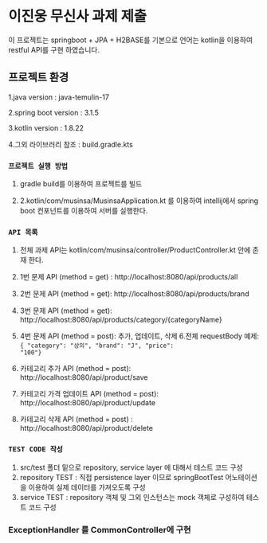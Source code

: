 # 이진웅 무신사 과제 제출

이 프로젝트는 springboot + JPA + H2BASE를 기본으로 언어는 kotlin을 이용하여 restful API를 구현 하였습니다. 

## 프로젝트 환경 
 1.java version : java-temulin-17 

 2.spring boot version : 3.1.5

 3.kotlin version : 1.8.22
 
 4.그외 라이브러리 참조 : build.gradle.kts

### `프로젝트 실행 방법`

1. gradle build를 이용하여 프로젝트를 빌드

2. 2.kotlin/com/musinsa/MusinsaApplication.kt 를 이용하여 intellij에서 spring boot 컨포넌트를 이용하여 서버를 실행한다.


### `API 목록`

1. 전체 과제 API는  kotlin/com/musinsa/controller/ProductController.kt 안에 존재 한다.
2. 1번 문제 API (method = get) : http://localhost:8080/api/products/all
3. 2번 문제 API (method = get): http://localhost:8080/api/products/brand
4. 3번 문제 API (method = get): http://localhost:8080/api/products/category/{categoryName}
5. 4번 문제 API (method = post): 추가, 업데이트, 삭제
6.전체 requestBody 예제: <code> {
      "category": "상의",
      "brand": "J",
      "price": "100"}</code>
   
7. 카테고리 추가 API (method = post): http://localhost:8080/api/product/save 
     
8. 카테고리 가격 업데이트 API (method = post): http://localhost:8080/api/product/update

9. 카테고리 삭제 API (method = post) : http://localhost:8080/api/product/delete

### `TEST CODE 작성`

1. src/test 폴더 밑으로 repository, service layer 에 대해서 테스트 코드 구성 
2. repository TEST : 직접 persistence layer 이므로 springBootTest 어노테이션을 이용하여 실제 데이터를 가져오도록 구성
3. service TEST : repository 객체 및 그외 인스턴스는 mock 객체로 구성하여 테스트 코드 구성

### ExceptionHandler 를 CommonController에 구현

